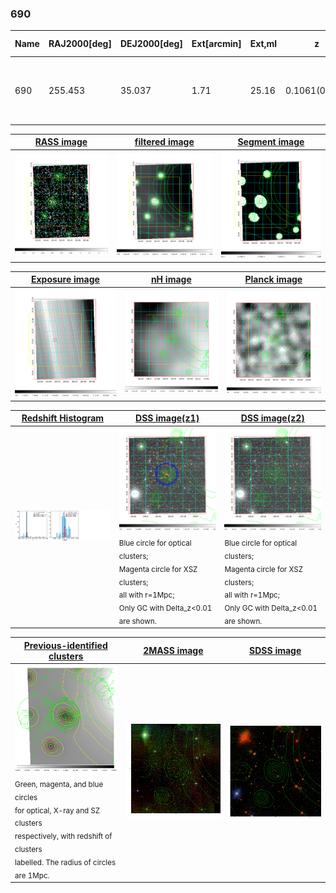 <div STYLE="page-break-after: always;"></div>

### 690

|Name|RAJ2000[deg]|DEJ2000[deg] |Ext[arcmin]| Ext,ml | z | z_src| C|GC(XSZ,Delta_z<0.01)| GC(OPT,Delta_z<0.01)|GC| R_sig[arcmin] | R500[arcmin] | R500[Mpc]| CRsig[c/s] | CR500[c/s] |L500[1E44 erg/s]|F500[1E-12 erg/s/cm^2]| M500[1E14 Msun]|Tx[keV]|Cnt_sig|Beta|Rc[arcmin]|Comment|Alias|
|---|---|---|---|---|---|------|---|--------|---------|----------|---|---|---|---|---|---|---|---|---|---|---|---|---|---|
|690| 255.453| 35.037| 1.71| 25.16| 0.1061(0.005)| z1, z_xsz| B| F20, SPI| A, C, N, RM, W| A, C, F20, N, SPI, W| 10.262| 6.369| 0.743| 0.078(0.021)| 0.074(0.020)| 0.408(0.063)| 1.417(0.219)| 1.29(0.10)| 2.59(0.13)| 73.0| 0.911(-0.103+0.064)| 3.702(-0.575+0.469)| -| t040|

|[RASS image](../image/690/690_img.pdf)|[filtered image](../image/690/690_fil.pdf)|[Segment image](../image/690/690_seg.pdf)|
|-------------------|--------------------|-------------------|
| <img src="../image/690/690_img.png" width="300">  | <img src="../image/690/690_fil.png" width="300">   | <img src="../image/690/690_seg.png" width="300">  |

|[Exposure image](../image/690/690_mex.pdf)| [nH image](../image/690/690_nh.pdf)| [Planck image](../image/690/690_p.pdf)|
|-------------------|--------------------|-------------------|
|<img src="../image/690/690_mex.png" width="300">   | <img src="../image/690/690_nh.png" width="300">    | <img src="../image/690/690_p.png" width="300"> |

|[Redshift Histogram](../image/690/690_zg.pdf) | [DSS image(z1)](../image/690/690_dss_z1.pdf)      |  [DSS image(z2)](../image/690/690_dss_z2.pdf)    |
|-------------------|--------------------|-------------------|
|<img src="../image/690/690_zg.png" width="300"> |<img src="../image/690/690_dss_z1.png" width="300"> <sub><br>Blue circle for optical clusters; <br>Magenta circle for XSZ clusters; <br>all with r=1Mpc; <br>Only GC with Delta_z<0.01 are shown. </sub>| <img src="../image/690/690_dss_z2.png" width="300"><sub><br>Blue circle for optical clusters; <br>Magenta circle for XSZ clusters; <br>all with r=1Mpc; <br>Only GC with Delta_z<0.01 are shown. </sub> |

|[Previous-identified clusters](../image/690/690_gc.pdf) | [2MASS image](../image/690/690_2mass.pdf)      |[SDSS image](../image/690/690_sdss.pdf)   |
|-------------------|-------------------|-------------------|
|<img src=../image/690/690_gc.png width="300"> <br><sub>Green, magenta, and blue circles <br>for optical, X-ray and SZ clusters <br>respectively, with redshift of clusters <br>labelled. The radius of circles <br>are 1Mpc.</sub>|<img src="../image/690/690_2mass.png" width="300">  | <img src="../image/690/690_sdss.png" width="300">  |




